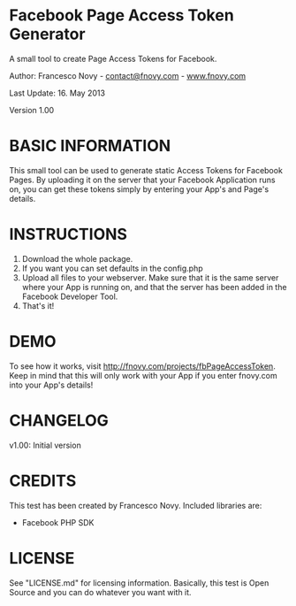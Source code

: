Facebook Page Access Token Generator
=================

A small tool to create Page Access Tokens for Facebook.

Author: Francesco Novy - contact@fnovy.com - www.fnovy.com

Last Update: 16. May 2013

Version 1.00


BASIC INFORMATION
====================
This small tool can be used to generate static Access Tokens for Facebook Pages. 
By uploading it on the server that your Facebook Application runs on, you can
get these tokens simply by entering your App's and Page's details.


INSTRUCTIONS
====================
1. Download the whole package.
2. If you want you can set defaults in the config.php
3. Upload all files to your webserver. Make sure that it is the same server 
where your App is running on, and that the server has been added in the Facebook Developer Tool.
4. That's it!


DEMO
====================
To see how it works, visit http://fnovy.com/projects/fbPageAccessToken.
Keep in mind that this will only work with your App if you enter fnovy.com into your App's details!


CHANGELOG
====================
v1.00: Initial version


CREDITS
====================
This test has been created by Francesco Novy. Included libraries are:
- Facebook PHP SDK


LICENSE
====================
See "LICENSE.md" for licensing information. Basically, this test is Open Source and you can do whatever you want with it.